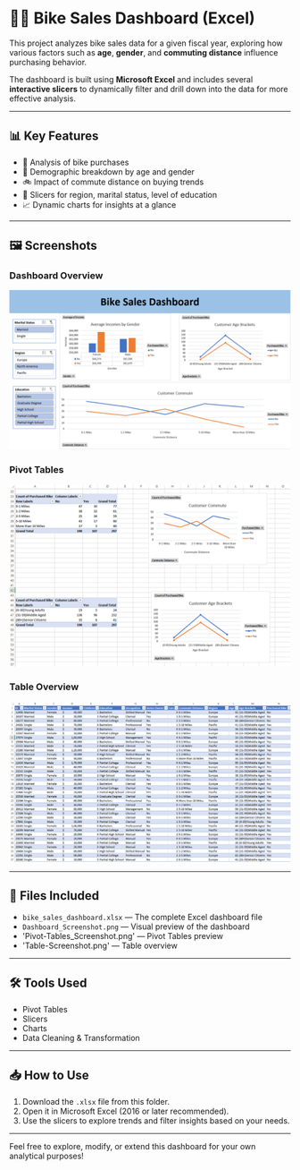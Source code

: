# 🚴‍♂️ Bike Sales Dashboard (Excel)

This project analyzes bike sales data for a given fiscal year, exploring how various factors such as **age**, **gender**, and **commuting distance** influence purchasing behavior.

The dashboard is built using **Microsoft Excel** and includes several **interactive slicers** to dynamically filter and drill down into the data for more effective analysis.

---

## 📊 Key Features

- 📅 Analysis of bike purchases  
- 🧍 Demographic breakdown by age and gender  
- 🚲 Impact of commute distance on buying trends  
- 📎 Slicers for region, marital status, level of education  
- 📈 Dynamic charts for insights at a glance  

---

## 🖼️ Screenshots

### Dashboard Overview
![Dashboard Overview](Dashboard_Screenshot.png)

### Pivot Tables
![Pivot Tables Overview](Pivot_Tables_Screenshot.png)

### Table Overview
![Table Overview](Table_Screenshot.png)

---

## 📁 Files Included

- `bike_sales_dashboard.xlsx` — The complete Excel dashboard file  
- `Dashboard_Screenshot.png` — Visual preview of the dashboard
- 'Pivot-Tables_Screenshot.png' — Pivot Tables preview
- 'Table-Screenshot.png' — Table overview

---

## 🛠️ Tools Used

- Pivot Tables  
- Slicers  
- Charts
- Data Cleaning & Transformation

---

## 📥 How to Use

1. Download the `.xlsx` file from this folder.  
2. Open it in Microsoft Excel (2016 or later recommended).  
3. Use the slicers to explore trends and filter insights based on your needs.

---

Feel free to explore, modify, or extend this dashboard for your own analytical purposes!


